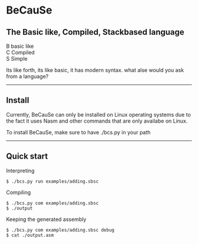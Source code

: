 # BeCauSe
## The Basic like, Compiled, Stackbased language

B basic like<br />
C Compiled<br />
S Simple

Its like forth, its like basic, it has modern syntax. what alse would you ask from a language?

---

## Install
Currently, BeCauSe can only be installed on Linux operating systems due to the fact it uses Nasm and other commands that are only availabe on Linux.

To install BeCauSe, make sure to have ./bcs.py in your path

---

## Quick start
Interpreting
```console
$ ./bcs.py run examples/adding.sbsc
```

Compiling
```console
$ ./bcs.py com examples/adding.sbsc
$ ./output
```

Keeping the generated assembly
```console
$ ./bcs.py com examples/adding.sbsc debug
$ cat ./output.asm
```